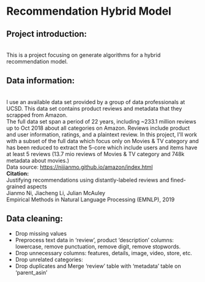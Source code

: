 # Recommendation Hybrid Model
## Project introduction:
<br>This is a project focusing on generate algorithms for a hybrid recommendation model.
<br>
## Data information:
<br> I use an available data set provided by a group of data professionals at UCSD. This data set contains product reviews and metadata that they scrapped from Amazon.
<br> The full data set span a period of 22 years, including ~233.1 million reviews up to Oct 2018 about all categories on Amazon. Reviews include product and user information, ratings, and a plaintext review. In this project, I'll work with a subset of the full data which focus only on Movies & TV category and has been reduced to extract the 5-core which include users and items have at least 5 reviews (13.7 mio reviews of Movies & TV category and 748k metadata about movies.)
<br>Data source: https://nijianmo.github.io/amazon/index.html
<br><b>Citation:</b>
<br>
Justifying recommendations using distantly-labeled reviews and fined-grained aspects
<br>Jianmo Ni, Jiacheng Li, Julian McAuley
<br>Empirical Methods in Natural Language Processing (EMNLP), 2019
## Data cleaning:
- Drop missing values
- Preprocess text data in ‘review’, product ‘description’ columns: lowercase, remove punctuation, remove digit, remove stopwords.
- Drop unnecessary columns: features, details, image, video, store, etc.
- Drop unrelated categories:
- Drop duplicates and Merge ‘review’ table with ‘metadata’ table on ‘parent_asin’ 



